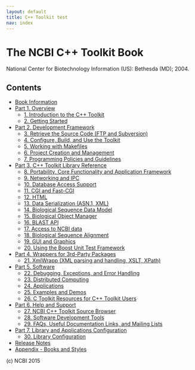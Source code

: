 ```yaml
---
layout: default
title: C++ Toolkit test
nav: index
---
```


The NCBI C++ Toolkit Book
=========================

National Center for Biotechnology Information (US): Bethesda (MD); 2004.

Contents
--------

-   [Book Information](pages/fm)
-   [Part 1. Overview](pages/part1)
    -   [1. Introduction to the C++ Toolkit](pages/ch_intro)
    -   [2. Getting Started](pages/ch_start)
-   [Part 2. Development Framework](pages/part2)
    -   [3. Retrieve the Source Code (FTP and Subversion)](pages/ch_getcode_svn)
    -   [4. Configure, Build, and Use the Toolkit](pages/ch_config)
    -   [5. Working with Makefiles](pages/ch_build)
    -   [6. Project Creation and Management](pages/ch_proj)
    -   [7. Programming Policies and Guidelines](pages/ch_style)
-   [Part 3. C++ Toolkit Library Reference](pages/part3)
    -   [8. Portability, Core Functionality and Application Framework](pages/ch_core)
    -   [9. Networking and IPC](pages/ch_conn)
    -   [10. Database Access Support](pages/ch_dbapi)
    -   [11. CGI and Fast-CGI](pages/ch_cgi)
    -   [12. HTML](pages/ch_html)
    -   [13. Data Serialization (ASN.1, XML)](pages/ch_ser)
    -   [14. Biological Sequence Data Model](pages/ch_datamod)
    -   [15. Biological Object Manager](pages/ch_objmgr)
    -   [16. BLAST API](pages/ch_blast)
    -   [17. Access to NCBI data](pages/ch_dataaccess)
    -   [18. Biological Sequence Alignment](pages/ch_algoalign)
    -   [19. GUI and Graphics](pages/ch_gui)
    -   [20. Using the Boost Unit Test Framework](pages/ch_boost)
-   [Part 4. Wrappers for 3rd-Party Packages](pages/part4)
    -   [21. XmlWrapp (XML parsing and handling, XSLT, XPath)](pages/ch_xmlwrapp)
-   [Part 5. Software](pages/part5)
    -   [22. Debugging, Exceptions, and Error Handling](pages/ch_debug)
    -   [23. Distributed Computing](pages/ch_grid)
    -   [24. Applications](pages/ch_app)
    -   [25. Examples and Demos](pages/ch_demo)
    -   [26. C Toolkit Resources for C++ Toolkit Users](pages/ch_res)
-   [Part 6. Help and Support](pages/part6)
    -   [27. NCBI C++ Toolkit Source Browser](pages/ch_browse)
    -   [28. Software Development Tools](pages/ch_devtools)
    -   [29. FAQs, Useful Documentation Links, and Mailing Lists](pages/ch_faq)
-   [Part 7. Library and Applications Configuration](pages/part7)
    -   [30. Library Configuration](pages/ch_libconfig)
-   [Release Notes](pages/part8)
-   [Appendix - Books and Styles](pages/appendix)

(c) NCBI 2015

